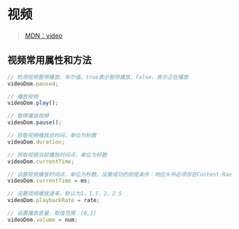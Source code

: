 # 视频

> [MDN：video](https://developer.mozilla.org/zh-CN/docs/Web/HTML/Element/video)



## 视频常用属性和方法

```javascript
// 检测视频暂停播放，布尔值。true表示暂停播放，false，表示正在播放
videoDom.paused;

// 播放视频
videoDom.play();

// 暂停播放视频
videoDom.pause();

// 获取视频播放总时间，单位为秒数
videoDom.duration;

// 获取视频当前播放时间点，单位为秒数
videoDom.currentTime;

// 设置视频播放时间点，单位为秒数。设置成功的前提条件：响应头中必须存在Content-Range字段。
videoDom.currentTime = ms;

// 设置视频播放速率，默认为1，1.5，2，2.5
videoDom.playbackRate = rate;

// 设置播放音量，取值范围：[0,1]
videoDom.volume = num;
```

